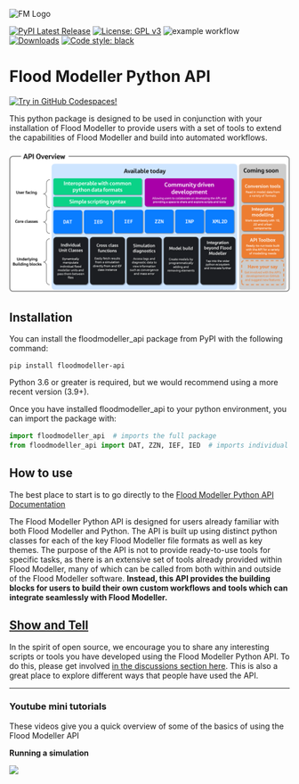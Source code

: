 ![FM Logo](https://raw.githubusercontent.com/People-Places-Solutions/floodmodeller-api/main/docs/source/_static/flood-modeller-logo-hero-image.png)


[![PyPI Latest Release](https://img.shields.io/pypi/v/floodmodeller-api.svg)](https://pypi.org/project/floodmodeller-api/)
[![License: GPL v3](https://img.shields.io/badge/License-GPLv3-blue.svg)](https://github.com/People-Places-Solutions/floodmodeller-api/blob/main/LICENSE.txt)
![example workflow](https://github.com/People-Places-Solutions/floodmodeller-api/actions/workflows/run_tests.yml/badge.svg)
[![Downloads](https://static.pepy.tech/personalized-badge/floodmodeller-api?period=month&units=international_system&left_color=black&right_color=orange&left_text=PyPI%20downloads%20per%20month)](https://pepy.tech/project/floodmodeller-api)
[![Code style: black](https://img.shields.io/badge/code%20style-black-000000.svg)](https://github.com/psf/black)



# Flood Modeller Python API
[![Try in GitHub Codespaces!](https://github.com/codespaces/badge.svg)](https://github.com/codespaces/new?hide_repo_select=true&ref=39-try-api-link&repo=473959586&machine=basicLinux32gb&devcontainer_path=.devcontainer%2Fdevcontainer.json&location=WestEurope)

This python package is designed to be used in conjunction with your installation of Flood Modeller to provide users with a set of tools to extend the capabilities of Flood Modeller and build into automated workflows.

![API Overview](https://raw.githubusercontent.com/People-Places-Solutions/floodmodeller-api/main/docs/source/getting_started/api_overview_small.png)

## Installation
You can install the floodmodeller_api package from PyPI with the following command:

```
pip install floodmodeller-api
```

Python 3.6 or greater is required, but we would recommend using a more recent version (3.9+).

Once you have installed floodmodeller_api to your python environment, you can import the package with:

```python
import floodmodeller_api  # imports the full package
from floodmodeller_api import DAT, ZZN, IEF, IED  # imports individual classes (recommended)
```
## How to use

The best place to start is to go directly to the [Flood Modeller Python API Documentation](https://api.floodmodeller.com/api/)

The Flood Modeller Python API is designed for users already familiar with both Flood Modeller and Python. The API is built up using distinct python classes for each of the key Flood Modeller file formats as well as key themes. The purpose of the API is not to provide ready-to-use tools for specific tasks, as there is an extensive set of tools already provided within Flood Modeller, many of which can be called from both within and outside of the Flood Modeller software. **Instead, this API provides the building blocks for users to build their own custom workflows and tools which can integrate seamlessly with Flood Modeller.**

## [Show and Tell](https://github.com/People-Places-Solutions/floodmodeller-api/discussions) 
In the spirit of open source, we encourage you to share any interesting scripts or tools you have developed using the Flood Modeller Python API. 
To do this, please get involved [in the discussions section here](https://github.com/People-Places-Solutions/floodmodeller-api/discussions). This
is also a great place to explore different ways that people have used the API.

--------------------

### Youtube mini tutorials
These videos give you a quick overview of some of the basics of using the Flood Modeller API

**Running a simulation**

<a href="https://www.youtube.com/watch?v=WfCNkC44shI" target="_blank"><img src="https://github-production-user-asset-6210df.s3.amazonaws.com/56606086/253010465-8a714e5b-9364-4073-9af5-679dab0a8249.png" width="500"></a>



